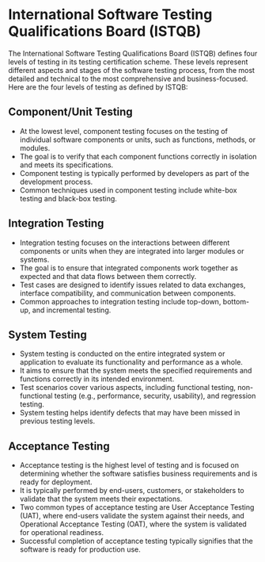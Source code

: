 # International Software Testing Qualifications Board (ISTQB)
The International Software Testing Qualifications Board (ISTQB) defines four levels of testing in its testing certification scheme. These levels represent different aspects and stages of the software testing process, from the most detailed and technical to the most comprehensive and business-focused. Here are the four levels of testing as defined by ISTQB:

## Component/Unit Testing 
- At the lowest level, component testing focuses on the testing of individual software components or units, such as functions, methods, or modules.
- The goal is to verify that each component functions correctly in isolation and meets its specifications.
- Component testing is typically performed by developers as part of the development process.
- Common techniques used in component testing include white-box testing and black-box testing.
## Integration Testing
- Integration testing focuses on the interactions between different components or units when they are integrated into larger modules or systems.
- The goal is to ensure that integrated components work together as expected and that data flows between them correctly.
- Test cases are designed to identify issues related to data exchanges, interface compatibility, and communication between components.
- Common approaches to integration testing include top-down, bottom-up, and incremental testing.
## System Testing
- System testing is conducted on the entire integrated system or application to evaluate its functionality and performance as a whole.
- It aims to ensure that the system meets the specified requirements and functions correctly in its intended environment.
- Test scenarios cover various aspects, including functional testing, non-functional testing (e.g., performance, security, usability), and regression testing.
- System testing helps identify defects that may have been missed in previous testing levels.
## Acceptance Testing
- Acceptance testing is the highest level of testing and is focused on determining whether the software satisfies business requirements and is ready for deployment.
- It is typically performed by end-users, customers, or stakeholders to validate that the system meets their expectations.
- Two common types of acceptance testing are User Acceptance Testing (UAT), where end-users validate the system against their needs, and Operational Acceptance Testing (OAT), where the system is validated for operational readiness.
- Successful completion of acceptance testing typically signifies that the software is ready for production use.
